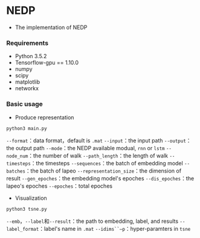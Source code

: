 # NEDP

+ The implementation of NEDP

### Requirements

+ Python 3.5.2
+ Tensorflow-gpu == 1.10.0
+ numpy
+ scipy
+ matplotlib
+ networkx

### Basic usage

+ Produce representation

```
python3 main.py
```
`--format`：data format，default is `.mat`
`--input`：the input path
`--output`：the output path
`--mode`：the NEDP available modual, `rnn` or `lstm`
`--node_num`：the number of walk
`--path_length`：the length of walk
`--timesteps`：the timesteps 
`--sequences`：the batch of embedding model
`--batches`：the batch of lapeo
`--representation_size`：the dimension of result
`--gen_epoches`：the embedding model's epoches
`--dis_epoches`：the lapeo's epoches
`--epoches`：total epoches

+ Visualization

```
python3 tsne.py 
```
`--emb`，`--label`和`--result`：the path to embedding, label, and results
`--label_format`：label's name in `.mat`
`--idims``—p`：hyper-paramters in `tsne`



